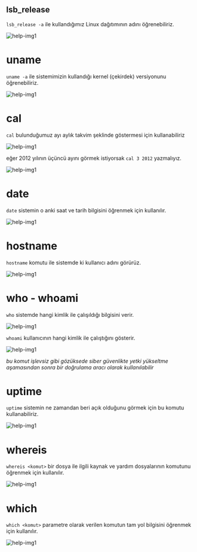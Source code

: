 ## lsb_release

`lsb_release -a` ile kullandığımız Linux dağıtımının adını öğrenebiliriz.

![help-img1](https://github.com/kaaneeksi/Linux-Komutlari/blob/main/G%C3%B6rseller/Linux-komut-lsb_release.png?raw=true)

# uname

`uname -a`  ile sistemimizin kullandığı kernel (çekirdek) versiyonunu öğrenebiliriz.

![help-img1](https://github.com/kaaneeksi/Linux-Komutlari/blob/main/G%C3%B6rseller/Linux-komut-uname.png?raw=true)

# cal

`cal` bulunduğumuz ayı aylık takvim şeklinde göstermesi için kullanabiliriz

![help-img1](https://github.com/kaaneeksi/Linux-Komutlari/blob/main/G%C3%B6rseller/Linux-komut-cal.png?raw=true)

eğer 2012 yılının üçüncü ayını görmek istiyorsak `cal 3 2012` yazmalıyız.

![help-img1](https://github.com/kaaneeksi/Linux-Komutlari/blob/main/G%C3%B6rseller/Linux-komut-cal-2.png?raw=true)

# date 

`date` sistemin o anki saat ve tarih bilgisini öğrenmek için kullanılır.

![help-img1](https://github.com/kaaneeksi/Linux-Komutlari/blob/main/G%C3%B6rseller/Linux-komut-date.png?raw=true)

# hostname

`hostname` komutu ile sistemde ki kullanıcı adını görürüz.

![help-img1](https://github.com/kaaneeksi/Linux-Komutlari/blob/main/G%C3%B6rseller/Linux-komut-hostname.png?raw=true)

# who - whoami

`who` sistemde hangi kimlik ile çalışıldığı bilgisini verir.

![help-img1](https://github.com/kaaneeksi/Linux-Komutlari/blob/main/G%C3%B6rseller/Linux-komut-who.png?raw=true)

`whoami` kullanıcının hangi kimlik ile çalıştığını gösterir.

![help-img1](https://github.com/kaaneeksi/Linux-Komutlari/blob/main/G%C3%B6rseller/Linux-komut-whoami.png?raw=true)

_bu komut işlevsiz gibi gözüksede siber güvenlikte yetki yükseltme aşamasından sonra bir doğrulama aracı olarak kullanılabilir_

# uptime

`uptime` sistemin ne zamandan beri açık olduğunu görmek için bu komutu kullanabiliriz.

![help-img1](https://github.com/kaaneeksi/Linux-Komutlari/blob/main/G%C3%B6rseller/Linux-komut-uptime.png?raw=true)

# whereis

`whereis <komut>` bir dosya ile ilgili kaynak ve yardım dosyalarının komutunu öğrenmek için kullanılır.

![help-img1](https://github.com/kaaneeksi/Linux-Komutlari/blob/main/G%C3%B6rseller/Linux-komut-whereis.png?raw=true)

# which

`which <komut>` parametre olarak verilen komutun tam yol bilgisini öğrenmek için kullanılır.

![help-img1](https://github.com/kaaneeksi/Linux-Komutlari/blob/main/G%C3%B6rseller/Linux-komut-which.png?raw=true)

